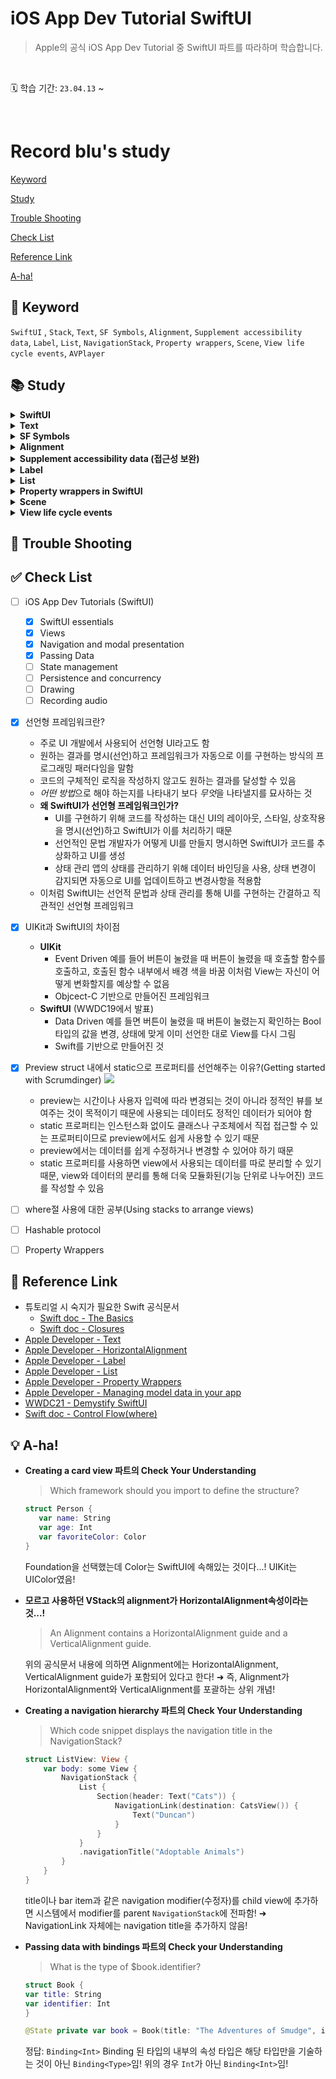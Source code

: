 # iOS App Dev Tutorial SwiftUI

> Apple의 공식 iOS App Dev Tutorial 중 SwiftUI 파트를 따라하며 학습합니다.

<br>

🗓️ 학습 기간: `23.04.13` ~

<br>

# Record blu's study

[Keyword](#-keyword)

[Study](#-study)

[Trouble Shooting](#-trouble-shooting)

[Check List](#-check-list)

[Reference Link](#-reference-link)

[A-ha!](#-a-ha)

## 🔑 Keyword
`SwiftUI` , `Stack`, `Text`, `SF Symbols`, `Alignment`, `Supplement accessibility data`, `Label`, `List`, `NavigationStack`, `Property wrappers`, `Scene`, `View life cycle events`, `AVPlayer`

## 📚 Study

<details>
    <summary><b>SwiftUI</b></summary>
<div>
    
- **SwiftUI overview**    
SwiftUI is a **declarative framework** for building apps for any Apple platform. SwiftUI provides a common API that you can use to define an app’s user interface and platform-specific behavior.    
Create apps more quickly and with fewer errors with these key SwiftUI features:    
    - **Declarative syntax**—Define which views appear onscreen - using simple Swift structures.    
    - **A compositional API**—Quickly create and iterate your user interface using built-in views and modifiers. Compose more complex views by combining simpler views.    
    - **A powerful layout system**—Easily arrange views onscreen relative to their parent views and to each other. When existing views and controls don’t suit your needs, you can draw your own.    
    - **Views that reflect app data**—Define a view’s data dependencies, and SwiftUI automatically updates the view when data changes, avoiding errors from invalid view states.    
    - **Automatic accessibility support**—SwiftUI adds basic accessibility that you’ll learn to enhance with minimal effort.    
- **나만의 언어로 정리하는 Swift는**
    - multiplatform app의 레이아웃과 액션을 구성하는 데 사용
    - declarative framework(선언형 프레임워크)
    - UIKit 는 **Event driven** 이라면 SwiftUI는 **Data driven**
    - View를 Customize 하기 위해 **수정자**로 알려진 메서드를 호출, 수정자는 새 View를 반환함, 수정자는 단일 보기에서 여러 개 사용할 수 있으며, 수정자를 연결하기 위해서는 수직으로 쌓으면 됨
- SwiftUI view file의 구조
    - View 프로토콜을 준수하며 View를 반환하는 body 속성의 단일 요구사항
        - View의 콘텐츠, 레이아웃, 동작을 설명
    - 캔버스에 표시할 해당 Viewdml preview를 정의
    
</div>
</details>

<details>
    <summary><b>Text</b></summary>
<div>
    
- `.font()` modifier(수정자)로 텍스트 크기를 조절할 수 있음
</div>
</details>

<details>
    <summary><b>SF Symbols</b></summary>
<div>
    
- System이 SF Symbols의 이미지는 font처럼 취급하여 사용자의 디바이스 설정에 따라 동적으로 확장됨
</div>
</details>

<details>
    <summary><b>Alignment</b></summary>
<div>
    
- VStack의 alignment는 HorizontalAlignment 타입
- VStack 정렬의 기본 동작은 **center**이지만 재정의하여 정렬 가능
- 일부 system은 left, right를 사용하지만 SwiftUI는 **leading, trailing 정렬을 사용하여 앱의 현지화를 용이하게 함**
- 직접 지정해주는 방법도 있지만 VStack 선택 후 Attributes inspector에서 Alignment 옵션을 사용하여 정렬을 설정할 수도 있음
- **Alignment**
        HorizontalAlignment와 VerticalAlignment를 포괄하는 상위 개념!
        ZStack에 view를 배치하거나 `overlay(alignment:content:)` 또는 `background(alignment:content:)를 사용하여 다른 view 앞이나 뒤에 view를 배치하는 경우와 같이 특정 레이아웃 컨테이너 및 수정자의 동작을 지시하는 정렬 가이드
        ![Alignment](https://docs-assets.developer.apple.com/published/09693fd98ab76356519a900fd33d9e7f/Alignment-1-iOS@2x.png)
- **HorizontalAlignment**
        VStack에서 뷰를 수직으로 배치할 때와 같이 수평으로 배치하는 방법에 대한 가이드
        ![HorizontalAlignment](https://docs-assets.developer.apple.com/published/cb8ad6030a1ebcfee545d02f406500ee/HorizontalAlignment-1-iOS@2x.png)
- **VerticalAlignment**
        HStack에 뷰를 나란히 배치하거나 GridRow를 사용하여 Grid에 뷰 행을 생성할 때와 같이 뷰를 수직으로 배칠할 때의 정렬 가이드
        ![VerticalAlignment](https://docs-assets.developer.apple.com/published/a63aa800a94319cd283176a8b21bb7af/VerticalAlignment-1-iOS@2x.png)
</div>
</details>

<details>
    <summary><b>Supplement accessibility data (접근성 보완)</b></summary>
<div>
    
- SwiftUI에는 접근성 기능이 내장되어 있음
- 약간의 추가 작업으로 접근성 지원을 받을 수 있음
- 예) Text view의 문자열 콘텐츠에 자동으로 접근 가능, 하지만 사용자의 접근성 환경을 개선하기 위해 추론된 데이터를 보완해야 할 수 있음
- `.accessibilityAddTraits()`를 사용하면 특성을 추가해서 읽어주는 것, 예시대로 `.isHeader`를 넣으면 사용한 요소와 함께 "heading"이라고 읽어주어 view 의 information architecture를 전달하는 데 도움이 됨
</div>
</details>

<details>
    <summary><b>Label</b></summary>
<div>
    
- 제목이 있는 아이콘으로 구성된 표준 레이블
- 가장 일반적인 것은 아이콘 + 레이블 조합
- `.labelStyle()` 수정자를 통해 타이틀만 보이게, 아이콘만 보이게, 둘 다 보이게 설정할 수 있음
- 기본 스타일을 수정하여 커스터마이징된 레이블 스타일을 만들 수도 있음
- 완전히 새로운 스타일을 만들고 싶은 경우 LabelStyle 프로토콜을 채택 후 LabelStyleConfiguration을 구현하면 됨
- 레이블 그룹에 공통 레이블 스타일을 적용하려면 포함된 뷰 계층 구조에 스타일을 적용하면 됨
    - TrailingIconLabelStyle.swift 파일 참고!
- icon 부분에 SF Symbol과 같은 이미지 대신 programmatically하게 view를 사용하여 레이블을 만드는 것도 가능함    
예) `Circle()` 
</div>
</details>

<details>
    <summary><b>List</b></summary>
<div>

- List를 사용하여 단순히 생성하는 경우 아래와 같은 오류가 발생함
    > Initializer 'init(_:rowContent:)' requires that 'DailyScrum' conform to 'Identifiable'
    > ➜ DailyScrum이 Identifiable을 준수해야 함!!
- 왜 내부에 들어갈 데이터 타입은 Identifiable을 준수해야 할까?
    - List의 정의부는 다음과 같음
        `@MainActor struct List<SelectionValue, Content> where SelectionValue : Hashable, Content : View`
        데이터 타입에 해당하는 SelectionValue가 Hashable을 채택하고 있기 때문!
    - 공식 튜토리얼상 컬렉션의 개별 item을 식별하는 방법이 필요하기 때문! 튜토리얼에는 모든 테스트 데이터가 다른 이름을 가지고 있으므로 해당 속성을 키 값의 경로로 사용하도록 `id: \.title`으로 설정해줌
- 튜토리얼상 테스트 데이터는 다른 이름을 가지고 있었지만 사용자가 동일한 이름으로 새 데이터를 생성하는 경우 문제가 발생함!
    - 사용자가 생성한 콘텐츠로 작업하기 위해 SelectionValue가 ID를 전달하는 identifiable 프로토콜을 준수할 수 있음
    - identifiable은 채택하면 엔티티에 대한 안정적인 식별자를 제공하기 위한 id 프로퍼티를 요구함
    - UUID()를 데이터 모델의 초기화자에 사용하면 매개변수의 기본값을 정의하기 위해 초기화자나 함수를 호출할 때 해당 매개변수를 생략할 수 있음
    
</div>
</details>
    
<details>
    <summary><b>Property wrappers in SwiftUI</b></summary>
<div>
    
- 일반적인 프로퍼티 초기화 패턴을 캡슐화하여 속성에 동작을 효율적으로 추가하는 데 도움을 줌
- SwiftUI는 `@State` 및 `@Binding` 프로퍼티 래퍼를 사용하여 뷰가 쉽게 액세스할 수 있는 정보 소스를 유지하는 데 도움을 줌
- **값 타입**의 경우 `@State` 및 `@Binding`을 사용
- **참조 타입**의 경우 `@ObservedObject`, `@StateObject`, `@EnvironmentObject`를 사용
    - 참조 타입의 경우 프로퍼티 래퍼를 사용하기 위해서 관찰 가능하게(observable) 만들어야 함
    - `ObservableObject` 프로토콜을 채택하여 클래스를 관찰 가능하게 만들고 각 속성 선언 시 `@Published` 키워드를 추가함

**값 타입 property wrapper**
- `@State`
    - 프로퍼티를 `@State`로 선언하면 view 내에서 신뢰할 수 있는 데이터 원본이 생성됨
    - memberwise initializer에서 초기값을 설정하는 것을 방지하기 위해 private로 선언해야 함
    - Class와 같은 참조 타입을 저장해야 하는 경우 `StateObject`를 사용
    - 시스템은 `@State` 속성 값에 따라 달라지는 view의 모든 요소를 식별함
    - 사용자의 상호작용은 `@State` 프로퍼티를 변경할 수 있음
    - 시스템은 해당 프로퍼티에 의존하는 view를 업데이트하여 새로운 버전의 UI를 렌더링함
        - 영구적인 상태보다 **일시적인** 상태를 관리하는 데 도움이 되므로 state property를 private로 선언하는 것을 권장 (예: 버튼의 강조 표시 상태, 필터 설정, 현재 선택된 목록 등)
    - State의 기본값에 접근하기 위해서는 WrappedValue 속성을 사용해야 하지만 shortcut으로 swift를 사용하면 State 인스턴스를 직접 참조하여 래핑된 값에 접근할 수 있음
    - view structure에 로컬인 가변 소스를 정의하기 위한 구문
    - 그렇다면, 다른 뷰(하위 뷰)에서 동일한 데이터 소스를 사용하려면?! ➜ Binding을 전달하면 됨!
        - 속성 이름 앞에 달러 기호($)를 붙이면 해당 상태의 projectedValue에 접근하여 State Value에 대한 바인딩을 가져올 수 있음
- `@Binding`
    - `@Binding`으로 래핑하는 프로퍼티는 `@State` 프로퍼티와 같은 기존 소스와 읽기 및 쓰기 접근권한을 공유함
    - 데이터를 직접 저장하지 않는 대신 기존 정보 소스와 해당 데이터를 표시하고 업데이트하는 view 사이에 양방향 연결을 생성
    - 이 연결을 통해 데이터와 연결된 여러 보기가 동기화됨
    - 시스템은 `@State`의 데이터와 `@Binding`이 포함된 view 간에 종속성을 설정함
    - 상위/하위 view는 원본으로 정의한 프로퍼티를 읽거나 수정할 수 있음
    - binding을 사용하여 신뢰할 수 있는 단일 데이터 소스를 전파하는 패턴은 view 계층 구조에 효과적임!
    ➜ 데이터 소스의 변화를 관찰하는 코드를 별도로 작성하지 않아도 되기 때문!

**참조 타입 property wrapper**
- `@StateObject`
    - App, Scene, View 내부에서 관찰 가능한(observable) 개체를 만듦
    - 시스템은 개체를 초기화하고 개체를 전달하는 다른 view에서 사용할 수 있도록 개체를 유지
- `@ObservedObject`
    - 상위 소스에서 개체를 수신했음을 알려주는 프로퍼티 래퍼
    - 상위 구조에서 개체를 생성하고 소유하고 있으므로 하위 뷰는 `ObservedObject`에 대한 초기값이 필요하지 않음
- `@EnvironmentObject`
    - 위 2개의 프로퍼티 래퍼는 상하위 view가 명확한 경우 사용하지만, `EnvironmentObject`는 복잡한 view 계층구조에서 관찰 가능한 개체를 공유함
    - 이니셜라이저를 통해 개체를 전달하는 대신 `environmentObject(_:)` 수정자를 통해 개체를 environment에 배치
    - 배치된 개체는 중간 view에 대한 참조가 없더라도 사용 가능
    - 중간 view에서 불필요한 종속성을 생성하지 않도록 도와줌
</div>
</details>
    
<details>
<summary><b>Scene</b></summary>
<div>
    
**Scene architecture**    
- Scene
    - 시스템이 관리하는 수명주기가 있는 앱 User interface의 일부
    - 앱이 제공하는 view 계층 구조의 컨테이너
    - iOS, WatchOS에서는 하나의 Scene만 display할 수 있지만, macOS나 iPadOS의 경우 여러 Scene을 사용할 수 있음
- 앱을 만들기 위해서는 `App` 프로토콜을 준수하는 구조를 정의해야 함, 정의부에 `@main` 속성을 사용하여 앱의 유일한 진입점임을 시스템에 알림
- App structure의 본문에 `Scene` 프로토콜을 준수하는 하나 이상의 Scene을 추가
- SwiftUI는 `WindowGroup`과 같은 구체적인 Scene을 제공

**Scene phases and transitions**
- App 실행 중에 Scene은 세 단계로 전환될 수 있음
![Scene Phases](https://docs-assets.developer.apple.com/published/d98f744283ca9cfb101e137d778d4611/SUI067_010-040@2x.png)
- `active`: Scene이 foreground에 있고, 사용자와 상호작용 할 수 있는 단계
- `inactive`: Scene을 볼 수 있지만 system이 상호작용을 비활성화한 단계
- `background`: 앱이 실행 중이지만 사용자 인터페이스에 표시되지 않는 단계, 앱 종료 전 단계
- `scenePhase` environment 값을 사용하여 Scene의 현재 상태를 읽을 수 있음
- `onChange(of:perform:)` 수정자를 사용하면 Scene이 `inactive`한 단계가 됐을 때 앱 데이터를 저장하는 작업이 가능
</div>
</details>

<details>
    <summary><b>View life cycle events</b></summary>
<div>
    
- view의 생명주기 이벤트에 대해 응답하는 세 가지 수정자
- `onAppear(perform:)`: view가 화면에 그려질 때마다 응답
- `onDisappear(perform:)`: view가 화면에서 사라질 때 응답
- `task(priority:_:)`: view가 화면에 나타나기 전 비동기 작업을 수행
</div>
</details>

## 🏀 Trouble Shooting

## ✅ Check List
- [ ] iOS App Dev Tutorials (SwiftUI)
    - [x] SwiftUI essentials
    - [x] Views
    - [x] Navigation and modal presentation
    - [x] Passing Data
    - [ ] State management
    - [ ] Persistence and concurrency
    - [ ] Drawing
    - [ ] Recording audio

- [x] 선언형 프레임워크란?
    - 주로 UI 개발에서 사용되어 선언형 UI라고도 함
    - 원하는 결과를 명시(선언)하고 프레임워크가 자동으로 이를 구현하는 방식의 프로그래밍 패러다임을 말함
    - 코드의 구체적인 로직을 작성하지 않고도 원하는 결과를 달성할 수 있음
    - *어떤 방법*으로 해야 하는지를 나타내기 보다 *무엇*을 나타낼지를 묘사하는 것
    - **왜 SwiftUI가 선언형 프레임워크인가?**
        - UI를 구현하기 위해 코드를 작성하는 대신 UI의 레이아웃, 스타일, 상호작용을 명시(선언)하고 SwiftUI가 이를 처리하기 때문
        - 선언적인 문법
            개발자가 어떻게 UI를 만들지 명시하면 SwiftUI가 코드를 추상화하고 UI를 생성
        - 상태 관리
            앱의 상태를 관리하기 위해 데이터 바인딩을 사용, 상태 변경이 감지되면 자동으로 UI를 업데이트하고 변경사항을 적용함
    - 이처럼 SwiftUI는 선언적 문법과 상태 관리를 통해 UI를 구현하는 간결하고 직관적인 선언형 프레임워크
            
- [x] UIKit과 SwiftUI의 차이점
    - **UIKit**
        - Event Driven
            예를 들어 버튼이 눌렸을 때 버튼이 눌렸을 때 호출할 함수를 호출하고, 호출된 함수 내부에서 배경 색을 바꿈
            이처럼 View는 자신이 어떻게 변화할지를 예상할 수 없음
        - Objcect-C 기반으로 만들어진 프레임워크
    - **SwiftUI** (WWDC19에서 발표)
        - Data Driven
        예를 들면 버튼이 눌렸을 때 버튼이 눌렸는지 확인하는 Bool 타입의 값을 변경, 상태에 맞게 이미 선언한 대로 View를 다시 그림
        - Swift를 기반으로 만들어진 것
    
- [x] Preview struct 내에서 static으로 프로퍼티를 선언해주는 이유?(Getting started with Scrumdinger)
    ![](https://hackmd.io/_uploads/r1JAicQ4h.png)
    - preview는 시간이나 사용자 입력에 따라 변경되는 것이 아니라 정적인 뷰를 보여주는 것이 목적이기 때문에 사용되는 데이터도 정적인 데이터가 되어야 함
    - static 프로퍼티는 인스턴스화 없이도 클래스나 구조체에서 직접 접근할 수 있는 프로퍼티이므로 preview에서도 쉽게 사용할 수 있기 때문
    - preview에서는 데이터를 쉽게 수정하거나 변경할 수 있어야 하기 때문
    - static 프로퍼티를 사용하면 view에서 사용되는 데이터를 따로 분리할 수 있기 때문, view와 데이터의 분리를 통해 더욱 모듈화된(기능 단위로 나누어진) 코드를 작성할 수 있음
    
- [ ] where절 사용에 대한 공부(Using stacks to arrange views)
- [ ] Hashable protocol
- [ ] Property Wrappers

## 🔗 Reference Link
- 튜토리얼 시 숙지가 필요한 Swift 공식문서
    - [Swift doc - The Basics](https://docs.swift.org/swift-book/documentation/the-swift-programming-language/thebasics/)
    - [Swift doc - Closures](https://docs.swift.org/swift-book/documentation/the-swift-programming-language/closures/)
- [Apple Developer - Text](https://developer.apple.com/documentation/swiftui/text/)
- [Apple Developer - HorizontalAlignment](https://developer.apple.com/documentation/swiftui/horizontalalignment)
- [Apple Developer - Label](https://developer.apple.com/documentation/swiftui/label)
- [Apple Developer - List](https://developer.apple.com/documentation/swiftui/list/)
- [Apple Developer - Property Wrappers](https://docs.swift.org/swift-book/documentation/the-swift-programming-language/properties/#Property-Wrappers)
- [Apple Developer - Managing model data in your app](https://developer.apple.com/documentation/swiftui/managing-model-data-in-your-app)
- [WWDC21 - Demystify SwiftUI](https://developer.apple.com/videos/play/wwdc2021/10022/)
- [Swift doc - Control Flow(where)](https://docs.swift.org/swift-book/documentation/the-swift-programming-language/controlflow#Where)
    
## 💡 A-ha!
- **Creating a card view 파트의 Check Your Understanding**
    > Which framework should you import to define the structure?
    ```swift
    struct Person {
       var name: String
       var age: Int
       var favoriteColor: Color
    }
    ```
    Foundation을 선택했는데 Color는 SwiftUI에 속해있는 것이다...! UIKit는 UIColor였음!
- **모르고 사용하던 VStack의 alignment가 HorizontalAlignment속성이라는 것...!**
    >An Alignment contains a HorizontalAlignment guide and a VerticalAlignment guide.
    
    위의 공식문서 내용에 의하면 Alignment에는 HorizontalAlignment, VerticalAlignment guide가 포함되어 있다고 한다!
    ➜ 즉, Alignment가 HorizontalAlignment와 VerticalAlignment를 포괄하는 상위 개념!
- **Creating a navigation hierarchy 파트의 Check Your Understanding**
    > Which code snippet displays the navigation title in the NavigationStack?
    ```swift
    struct ListView: View {
        var body: some View {
            NavigationStack {
                List {
                    Section(header: Text("Cats")) {
                        NavigationLink(destination: CatsView()) {
                            Text("Duncan")
                        }
                    }
                }
                .navigationTitle("Adoptable Animals")
            }
        }
    }
    ```
    title이나 bar item과 같은 navigation modifier(수정자)를 child view에 추가하면 시스템에서 modifier를 parent `NavigationStack`에 전파함!
    ➜ NavigationLink 자체에는 navigation title을 추가하지 않음!
- **Passing data with bindings 파트의 Check your Understanding**
    > What is the type of $book.identifier?
     ```swift
     struct Book {
     var title: String
     var identifier: Int
     }
    
     @State private var book = Book(title: "The Adventures of Smudge", identifier: 19237)
     ```
    정답: `Binding<Int>`
    Binding 된 타입의 내부의 속성 타입은 해당 타입만을 기술하는 것이 아닌 `Binding<Type>`임!
    위의 경우 `Int`가 아닌 `Binding<Int>`임!

